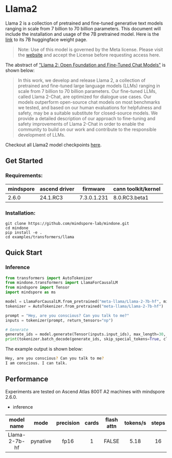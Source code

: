 # Llama2

Llama 2 is a collection of pretrained and fine-tuned generative text models ranging in scale from 7 billion to 70 billion parameters. This document will include the installation and usage of the 7B pretrained model.  Here is the [link](https://huggingface.co/meta-llama/Llama-2-7b) to its 7B huggingface weight page.

> Note:
Use of this model is governed by the Meta license. Please visit the [website](https://ai.meta.com/resources/models-and-libraries/llama-downloads/) and accept the License before requesting access here.


The abstract of ["Llama 2: Open Foundation and Fine-Tuned Chat Models"](https://arxiv.org/abs/2307.09288) is shown below:
> In this work, we develop and release Llama 2, a collection of pretrained and fine-tuned large language models (LLMs) ranging in scale from 7 billion to 70 billion parameters. Our fine-tuned LLMs, called Llama 2-Chat, are optimized for dialogue use cases. Our models outperform open-source chat models on most benchmarks we tested, and based on our human evaluations for helpfulness and safety, may be a suitable substitute for closed-source models. We provide a detailed description of our approach to fine-tuning and safety improvements of Llama 2-Chat in order to enable the community to build on our work and contribute to the responsible development of LLMs.


Checkout all Llama2 model checkpoints [here](https://huggingface.co/models?search=llama2).


## Get Started

### Requirements:
| mindspore | ascend driver | firmware      | cann toolkit/kernel |
|-----------|---------------|---------------|---------------------|
| 2.6.0     | 24.1.RC3      | 7.3.0.1.231   | 8.0.RC3.beta1       |

### Installation:
```
git clone https://github.com/mindspore-lab/mindone.git
cd mindone
pip install -e .
cd examples/transformers/llama
```

## Quick Start
### Inference

```python
from transformers import AutoTokenizer
from mindone.transformers import LlamaForCausalLM
from mindspore import Tensor
import mindspore as ms

model = LlamaForCausalLM.from_pretrained("meta-llama/Llama-2-7b-hf", mindspore_dtype=ms.float16)
tokenizer = AutoTokenizer.from_pretrained("meta-llama/Llama-2-7b-hf")

prompt = "Hey, are you conscious? Can you talk to me?"
inputs = tokenizer(prompt, return_tensors="np")

# Generate
generate_ids = model.generate(Tensor(inputs.input_ids), max_length=30, do_sample=True)
print(tokenizer.batch_decode(generate_ids, skip_special_tokens=True, clean_up_tokenization_spaces=False)[0])
```

The example output is shown below:
```bash
Hey, are you conscious? Can you talk to me?
I am conscious. I can talk.
```

## Performance


Experiments are tested on Ascend Atlas 800T A2 machines with mindspore 2.6.0.

- inference

|      model name	      | mode |  precision   | cards | flash attn | 	tokens/s	| steps|
|:---------------------:|:--:|:-----------------:|:--------------:|:---:  |:----------:|:----------:|
| Llama-2-7b-hf |  pynative| fp16 | 1 |     FALSE    |    5.18   | 16|
